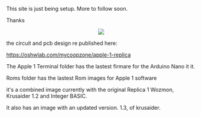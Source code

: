 This site is just being setup. More to follow soon.

Thanks

<div align="center" width="400" height="400">
	<img src="https://github.com/coopzone-dc/Apple-1-Replica/blob/main/pictures/Apple%201%20Replica.png">
</div>

the circuit and pcb design re published here:

https://oshwlab.com/mycoopzone/apple-1-replica

The Apple 1 Terminal folder has the lastest firmare for the Arduino Nano it it.

Roms folder has the lastest Rom images for Apple 1 software

it's a combined image currently with the original Replica 1 Wozmon, Krusaider 1.2 and Integer BASIC.

It also has an image with an updated version. 1.3, of krusaider.

